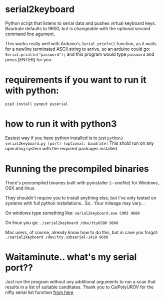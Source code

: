 # serial2keyboard
Python script that listens to serial data and pushes virtual keyboard keys. Baudrate defaults to 9600, but is changeable with the optional second command line agument. 

This works really well with Arduino's 
```Serial.prinln()``` function, as it waits for a newline terminated ASCII string to arrive, so an arduino could go:
```Serial.println("password");``` and this program would type ```password``` and press [ENTER] for you.

# requirements if you want to run it with python:
```
pip3 install pynput pyserial
```

# how to run it with python3
Easiest way if you have python installed is to just ```python3 serial2keyboard.py [port] [optional: baudrate]``` 
This shold run on any operating system with the required packages installed.

# Running the precompiled binaries

There's precompiled binaries built with pyinstaller (--onefile) for Windows, OSX and linux.

They shouldn't require you to install anything else, but I've only tested on systems with full python installations.. So.. Your mileage may vary... 

On windows type something like: 
```serial2keyboard.exe COM3 9600```

On linux you go:
```./serial2keyboard /dev/ttyUSB0 9600```

Mac users, of course, already know how to do this, but in case you forgot:
```./serial2keyboard /dev/tty.usbserial-1410 9600```

# Waitaminute.. what's my serial port??
Just run the program without any additional arguments to run a scan that results in a list of suitable canditates. Thank you to CalPolyUROV for the nifty serial list function [from here](https://github.com/CalPolyUROV/UROV2019/blob/master/raspi/snr/comms/serial/serial_finder.py) 

